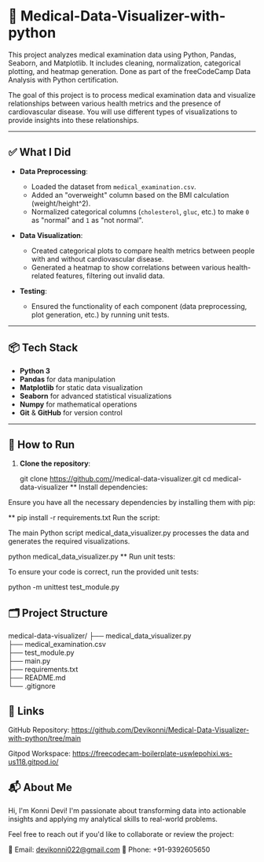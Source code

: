 # 🏥 Medical-Data-Visualizer-with-python
This project analyzes medical examination data using Python, Pandas, Seaborn, and Matplotlib. It includes cleaning, normalization, categorical plotting, and heatmap generation. Done as part of the freeCodeCamp Data Analysis with Python certification.
 



The goal of this project is to process medical examination data and visualize relationships between various health metrics and the presence of cardiovascular disease. You will use different types of visualizations to provide insights into these relationships.

---

## ✅ What I Did

- **Data Preprocessing**:
  - Loaded the dataset from `medical_examination.csv`.
  - Added an "overweight" column based on the BMI calculation (weight/height^2).
  - Normalized categorical columns (`cholesterol`, `gluc`, etc.) to make `0` as "normal" and `1` as "not normal".

- **Data Visualization**:
  - Created categorical plots to compare health metrics between people with and without cardiovascular disease.
  - Generated a heatmap to show correlations between various health-related features, filtering out invalid data.

- **Testing**:
  - Ensured the functionality of each component (data preprocessing, plot generation, etc.) by running unit tests.

---

## 📦 Tech Stack

- **Python 3**
- **Pandas** for data manipulation
- **Matplotlib** for static data visualization
- **Seaborn** for advanced statistical visualizations
- **Numpy** for mathematical operations
- **Git** & **GitHub** for version control

---

## 🧪 How to Run

1. **Clone the repository**:

   
   git clone https://github.com/<your-username>/medical-data-visualizer.git
   cd medical-data-visualizer
** Install dependencies:

Ensure you have all the necessary dependencies by installing them with pip:

 
** pip install -r requirements.txt
Run the script:

The main Python script medical_data_visualizer.py processes the data and generates the required visualizations.
 
python medical_data_visualizer.py
** Run unit tests:

To ensure your code is correct, run the provided unit tests:
 
python -m unittest test_module.py
## 🗂️ Project Structure
 
medical-data-visualizer/
├── medical_data_visualizer.py   
├── medical_examination.csv      
├── test_module.py                
├── main.py                      
├── requirements.txt              
├── README.md                   
└── .gitignore                   
## 🔗 Links
GitHub Repository:  https://github.com/Devikonni/Medical-Data-Visualizer-with-python/tree/main

Gitpod Workspace:  https://freecodecam-boilerplate-uswlepohixi.ws-us118.gitpod.io/
## 📬 About Me
Hi, I'm Konni Devi! I'm passionate about transforming data into actionable insights and applying my analytical skills to real-world problems.

Feel free to reach out if you'd like to collaborate or review the project:

📧 Email: devikonni022@gmail.com
📱 Phone: +91-9392605650



